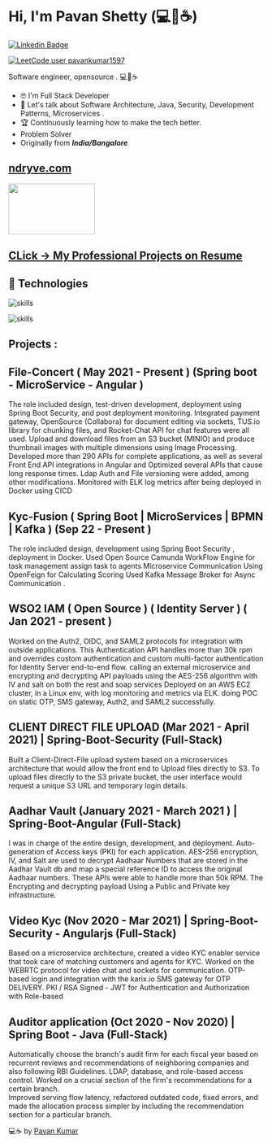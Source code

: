 # Hi, I'm Pavan Shetty (💻🦦☕)
[![Linkedin Badge](https://img.shields.io/badge/-pavankumar1597-0072b1?style=flat&logo=Linkedin&logoColor=white&link=https://www.linkedin.com/in/pavankumar1597/)](https://www.linkedin.com/in/pavankumar1597/)  


[![LeetCode user pavankumar1597](https://img.shields.io/badge/dynamic/json?style=for-the-badge&labelColor=black&color=%23ffa116&label=Solved&query=solved&url=https%3A%2F%2Fleetcode-badge.vercel.app%2Fapi%2Fusers%2Fpavankumar1597&logo=leetcode&logoColor=yellow)](https://leetcode.com/pavankumar1597/)


Software engineer, opensource . 💻💖☕
- 🤓 I'm Full Stack Developer 
- 💬 Let's talk about Software Architecture, Java, Security, Development Patterns, Microservices  .
- 🏆 Continuously learning how to make the tech better.
- Problem Solver
- Originally from ***India/Bangalore*** 

## [ndryve.com](https://concert.exzatech.net/)  
<img src="https://concert.exzatech.net/assets/images/logocmp.png" width="170" height="100">

## [CLick -> My Professional Projects on Resume](https://github.com/pavankumar1597/pavankumar1597/blob/master/Projects.md)


## 🔧 Technologies
![skills](https://skillicons.dev/icons?i=java,js,ts,python,go,angular,html,css&theme=dark)

![skills](https://skillicons.dev/icons?i=postgres,mongodb,mysql,docker,nginx,vscode,idea,linux,gitlab,aws,autocad&theme=dark)

## Projects : 

## File-Concert ( May 2021 - Present ) (Spring boot - MicroService - Angular )

The role included design, test-driven development, deployment using Spring Boot Security, and post deployment monitoring.
Integrated payment gateway, OpenSource (Collabora) for document editing via sockets, TUS.io library for chunking files, and Rocket-Chat API for chat features were all used.
Upload and download files from an S3 bucket (MINIO) and produce thumbnail images with multiple dimensions using Image Processing. 
Developed more than 290 APIs for complete applications, as well as several Front End API integrations in Angular  and Optimized several APIs that cause long response times.
Ldap Auth and File versioning were added, among other modifications.
Monitored with ELK log metrics after being deployed in Docker using CICD

## Kyc-Fusion ( Spring Boot | MicroServices | BPMN | Kafka ) (Sep 22 - Present )

The role included design, development using Spring Boot Security , deployment in Docker.
Used Open Source Camunda WorkFlow Engine for task management  assign task to agents
Microservice Communication Using OpenFeign for Calculating Scoring 
Used Kafka Message Broker for Async Communication . 

## WSO2 IAM ( Open Source ) ( Identity Server )  ( Jan 2021 - present )

Worked on the Auth2, OIDC, and SAML2 protocols for integration with outside applications.
This Authentication API handles more than 30k rpm and overrides custom authentication and custom multi-factor authentication for Identity Server end-to-end flow.
calling an external microservice and encrypting and decrypting API payloads using the AES-256 algorithm with IV and salt on both the rest and soap services
Deployed on an AWS EC2 cluster, in a Linux env, with log monitoring and metrics via ELK.
doing POC on static OTP, SMS gateway, Auth2, and SAML2 successfully.

## CLIENT DIRECT FILE UPLOAD (Mar 2021 - April 2021) | Spring-Boot-Security (Full-Stack)

Built a Client-Direct-File upload system based on a microservices architecture that would allow the front end to Upload files directly to S3.
To upload files directly to the S3 private bucket, the user interface would request a unique S3 URL and temporary login details. 

## Aadhar Vault (January 2021 - March 2021 ) | Spring-Boot-Angular (Full-Stack)

I was in charge of the entire design, development, and deployment.
Auto-generation of  Access keys (PKI) for each application.
AES-256 encryption, IV, and Salt are used to decrypt Aadhaar Numbers that are stored in the Aadhar Vault db and map a special reference ID to access the original Aadhaar numbers.
These APIs were able to handle more than 50k RPM. 
The Encrypting and decrypting payload Using a Public and Private key infrastructure. 

## Video Kyc (Nov 2020 - Mar 2021)  | Spring-Boot-Security - Angularjs  (Full-Stack)

Based on a microservice architecture, created a video KYC enabler service that took care of matching customers and agents for KYC.
Worked on the WEBRTC protocol for video chat and sockets for communication.
OTP-based login and integration with the karix.io SMS gateway for OTP DELIVERY.
PKI / RSA Signed - JWT for Authentication and Authorization with Role-based


## Auditor application (Oct 2020 - Nov 2020) | Spring Boot - Java   (Full-Stack)

Automatically choose the branch's audit firm for each fiscal year based on recurrent reviews and recommendations of neighboring companies and also following RBI Guidelines.
LDAP, database, and role-based access control.
Worked on a crucial section of the firm's recommendations for a certain branch.  
Improved serving flow latency, refactored outdated code, fixed errors, and made the allocation process simpler by including the recommendation section for a particular branch.



💻☕ by [Pavan Kumar](https://www.linkedin.com/in/pavankumar1597/)



